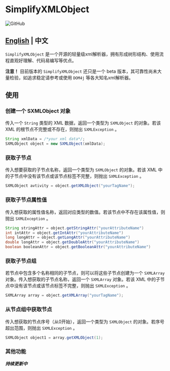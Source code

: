# SimplifyXMLObject

![GitHub](https://img.shields.io/github/license/sgpublic/SimplifyXMLObject)

## [English](https://github.com/SGPublic/SimplifyXMLObject/blob/master/README.md) | 中文

`SimplifyXMLObject` 是一个开源的轻量级xml解析器，拥有形成树形结构、使用流程直观好理解、代码易编写等优点。

**注意！** 目前版本的 `SimplifyXMLObject` 还只是一个 beta 版本，其可靠性尚未大量检验，如追求稳定请参考或使用 `DOM4j` 等各大知名xml解析器。

## 使用

### 创建一个 SXMLObject 对象

传入一个 `String` 类型的 XML 数据，返回一个类型为 `SXMLObject` 的对象。若该 XML 的根节点不完整或不存在，则抛出 `SXMLException` 。

```java
String xmlData = /*your xml data*/;
SXMLObject object = new SXMLObject(xmlData);
```

### 获取子节点

传入想要获取的子节点名称，返回一个类型为 `SXMLObject` 的对象。若该 XML 中的子节点中没有该节点或该节点标签不完整，则抛出 `SXMLException` 。

```java
SXMLObject avtivity = object.getXMLObject("yourTagName");
```

### 获取子节点属性值

传入想获取的属性值名称，返回对应类型的数值。若该节点中不存在该属性值，则抛出 `SXMLException` 。

```java
String stringAttr = object.getStringAttr("yourAttributeName")
int intAttr = object.getIntAttr("yourAttributeName")
long longAttr = object.getLongAttr("yourAttributeName")
double longAttr = object.getDoubleAttr("yourAttributeName")
boolean booleanAttr = object.getBooleanAttr("yourAttributeName")
```

### 获取子节点组

若节点中包含多个名称相同的子节点，则可以将这些子节点创建为一个 `SXMLArray` 对象。传入想获取的子节点名称，返回一个 `SXMLArray` 对象。若该 XML 中的子节点中没有该节点或该节点标签不完整，则抛出 `SXMLException` 。

```java
SXMLArray array = object.getXMLArray("yourTagName");
```

### 从节点组中获取节点

传入想获取的节点序号（从0开始），返回一个类型为 `SXMLObject` 的对象。若序号超出范围，则抛出 `SXMLException` 。

```java
SXMLObject object1 = array.getXMLObject(1);
```

### 其他功能

**_持续更新中_**